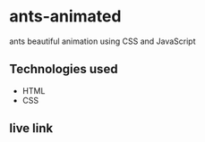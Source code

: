 # ants-animated

ants beautiful animation using CSS and JavaScript 

## Technologies used
* HTML
* CSS

## live link
